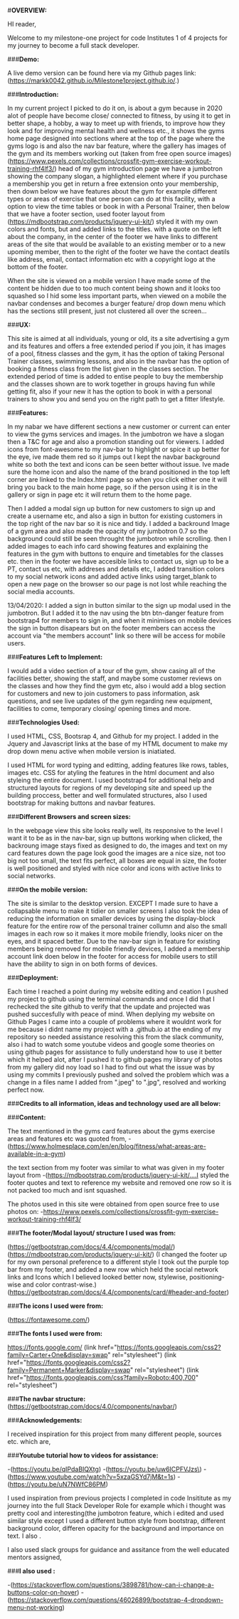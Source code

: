 #**OVERVIEW:**

HI reader,

Welcome to my milestone-one project for code Institutes 1 of 4 projects for my journey to become a full stack developer.

###**Demo:**

A live demo version can be found here via my Github pages link: (https://markk0042.github.io/Milestone1project.github.io/.)

###**Introduction:**

In my current project I picked to do it on, is about a gym because in 2020 alot of people have become close/ connected to fitness, 
by using it to get in better shape, a hobby, a way to meet up with friends, to improve how they look and for improving mental health and wellness etc., 
it shows the gyms home page designed into sections where at the top of the page where the gyms logo is and also the nav bar feature,
where the gallery has images of the gym and its members working out (taken from free open source images)(https://www.pexels.com/collections/crossfit-gym-exercise-workout-training-rhf4lf3/) head of my gym introduction page we have a jumbotron showing the company slogan,
a highlighted element where if you purchase a membership you get in return a free extension onto your membership, then down below we have features about the gym for example different types or areas of exercise that one person can do at this facility, with a option to view the time tables or book in with a Personal Trainer, then below that we have a footer section, used footer layout from (https://mdbootstrap.com/products/jquery-ui-kit/) styled it with my own colors and fonts, but and added links to the titles. with a quote on the left about the company, in the center of the footer we have links to different areas of the site that would be available to an existing member or to a new upoming member, then to the right of the footer we have the contact deatils like address, email, contact information etc with a copyright logo at the bottom of the footer.

When the site is viewed on a mobile version I have made some of the content be hidden due to too much content being shown and it looks too squashed so I hid some less important parts, when viewed on a mobile the navbar condenses and becomes a burger feature/ drop down menu which has the sections still present, just not clustered all over the screen...


###**UX:**

This site is aimed at all individuals, young or old, its a site advertising a gym and its features and offers a free extended period if you join, 
it has images of a pool, fitness classes and the gym, it has the option of taking Personal Trainer classes, swimming lessons, 
and also in the navbar has the option of booking a fitness class from the list given in the classes section. 
The extended period of time is added to entise people to buy the membership and the classes shown are to work together in groups having fun while getting fit,
 also if your new it has the option to book in with a personal trainers to show you and send you on the right path to get a fitter lifestyle.

###**Features:**

In my nabar we have different sections a new customer or current can enter to view the gyms services and images.
In the jumbotron we have a slogan then a T&C for age and also a promotion standing out for viewers. I added icons from font-awesome to my nav-bar to highlight or spice it up better for the eye, ive made them red so it jumps out I kept the navbar background white so both the text and icons can be seen better without issue. 
Ive made sure the home icon and also the name of the brand positioned in the top left corner are linked to the Index.html page so when you click either one it will bring you back to the main home page, so if the person using it is in the gallery or sign in page etc it will return them to the home page.

Then I added a modal sign up button for new customers to sign up and create a username etc, and also a sign in button for existing customers in the top right of the nav bar so it is nice and tidy.
I added a backround Image of a gym area and also made the opacity of my jumbotron 0.7 so the background could still be seen throught the jumbotron while scrolling.
then I added images to each info card showing features and explaining the features in the gym with buttons to enquire and timetables for the classes etc.
then in the footer we have accesible links to contact us, sign up to be a PT, contact us etc, with addreses and details etc, I added transition colors to my social network icons and added active links using target_blank to open a new page on the browser so our page is not lost while reaching the social media accounts. 

13/04/2020: I added a sign in button similar to the sign up modal used in the jumbotron. But I added it to the nav using the btn btn-danger feature from bootstrap4 for members to sign in, 
and when it minimises on mobile devices the sign in button disapears but on the footer members can access the account via "the members account" link so there will be access for mobile users.

###**Features Left to Implement:**

I would add a video section of a tour of the gym, show casing all of the facilities better, showing the staff,
 and maybe some customer reviews on the classes and how they find the gym etc, 
 also i would add a blog section for customers and new to join customers to pass information, ask questions, 
 and see live updates of the gym regarding new equipment, facilities to come, temporary closing/ opening times and more.

###**Technologies Used:**

I used HTML, CSS, Bootsrap 4, and Github for my project.
I added in the Jquery and Javascript links at the base of my HTML document to make my drop down menu active when mobile version is iniatiated.

I used HTML for word typing and editting, adding features like rows, tables, images etc.
CSS for atyling the features in the html document and also styleing the entire document.
I used bootstrap4 for additional help and structured layouts for regions of my developing site and speed up the building proccess, better and well formulated structures, 
also I used bootstrap for making buttons and navbar features.

###**Different Browsers and screen sizes:**

In the webpage view this site looks really well, its responsive to the level I want it to be as in the nav-bar, sign up buttons working when clicked, the backroung image stays fixed as designed to do, 
the images and text on my card features down the page look good the images are a nice size, not too big not too small, the text fits perfect, 
all boxes are equal in size, the footer is well positioned and styled with nice color and icons with active links to social networks.

###**On the mobile version:**

The site is similar to the desktop version. EXCEPT I made sure to have a collapsable menu to make it tidier on smaller screens 
I also took the idea of reducing the information on smaller devices by using the display-block feature for the entire row of the personal trainer collumn and also the small images in each row so it makes it more mobile friendly,
looks nicer on the eyes, and it spaced better. Due to the nav-bar sign in feature for existing members being removed for mobile friendly devices, 
I added a membership account link doen below in the footer for access for mobile users to still have the ability to sign in on both forms of devices.


###**Deployment:**

Each time I reached a point during my website editing and ceation I pushed my project to github using the terminal commands and once I did that I rechecked the site github to verify that the update and projected was pushed succesfully with peace of mind. 
When deplying my website on Github Pages I came into a couple of problems where it wouldnt work for me because i didnt name my project with a .github.io at the ending of my repository so needed assistance resolving this from the slack community,
also i had to watch some youtube videos and google some theories on using github pages for assistance to fully understand how to use it better which it helped alot, after I pushed it to github pages my library of photos from my gallery
did noy load so I had to find out what the issue was by using my commits I previously pushed and solved the problem which was a change in a files name I added from ".jpeg"
to ".jpg",  resolved and working perfect now.

###**Credits to all information, ideas and technology used are all below:**

###**Content:**

The text mentioned in the gyms card features about the gyms exercise areas and features etc was quoted from,
-(https://www.holmesplace.com/en/en/blog/fitness/what-areas-are-available-in-a-gym)

the text section from my footer was similar to what was given in my footer layout from
-(https://mdbootstrap.com/products/jquery-ui-kit/....I styled the footer quotes and text to reference my website and removed one row so it is not packed too much and isnt squashed.

The photos used in this site were obtained from open source free to use photos on:
-https://www.pexels.com/collections/crossfit-gym-exercise-workout-training-rhf4lf3/

###**The footer/Modal layout/ structure I used was from:**

(https://getbootstrap.com/docs/4.4/components/modal/)
(https://mdbootstrap.com/products/jquery-ui-kit/) (I changed the footer up for my own personal preference to a different style I took out the purple top bar from my footer, 
and added a new row which held the social network links and Icons which I believed looked better now, stylewise, positioning-wise and color contrast-wise.)
(https://getbootstrap.com/docs/4.4/components/card/#header-and-footer)

###**The icons I used were from:**

(https://fontawesome.com/)

###**The fonts I used were from:**

https://fonts.google.com/
(link href="https://fonts.googleapis.com/css2?family=Carter+One&display=swap" rel="stylesheet")
(link href="https://fonts.googleapis.com/css2?family=Permanent+Marker&display=swap" rel="stylesheet")
(link href="https://fonts.googleapis.com/css?family=Roboto:400,700" rel="stylesheet")


###**The navbar structure:**
(https://getbootstrap.com/docs/4.0/components/navbar/)


###**Acknowledgements:**

I received inspiration for this project from many different people, sources etc. 
which are,

###**Youtube tutorial how to videos for assistance:**

-(https://youtu.be/qIPdaBIQXtg)
-(https://youtu.be/uw6ICPFVJzs\)
-(https://www.youtube.com/watch?v=5xzaGSYd7jM&t=1s)
-(https://youtu.be/uN7NWfC86PM)

I used inspiration from previous projects I completed in code Insititute as my journey into the full Stack Developer Role
for example which i thought was pretty cool and interesting(the jumbotron feature, which i edited and used similar style except I used a different button style from bootstrap, different background color, differen opacity for the background and importance on text. I also .

I also used slack groups for guidance and assitance from the well educated mentors assigned,

###**I also used :**

-(https://stackoverflow.com/questions/3898781/how-can-i-change-a-buttons-color-on-hover)
-(https://stackoverflow.com/questions/46026899/bootstrap-4-dropdown-menu-not-working)

